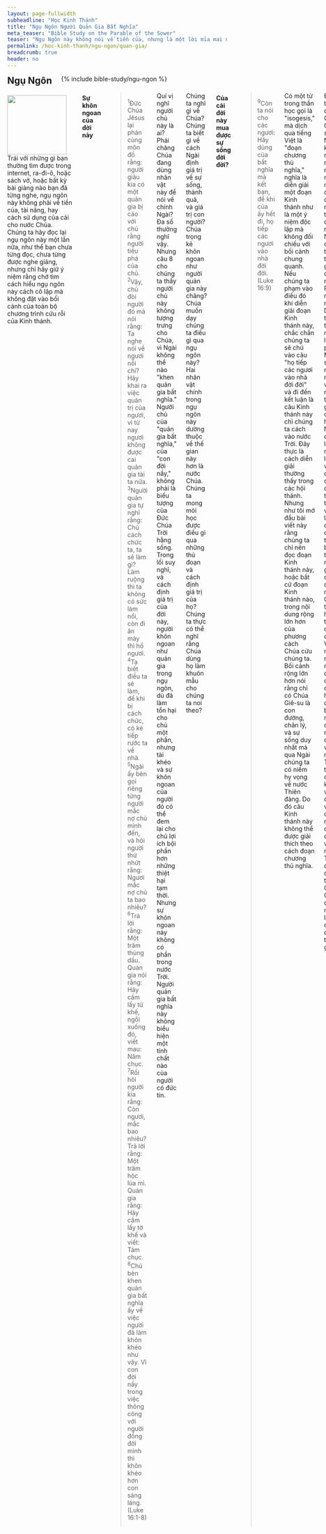 ```yaml
---
layout: page-fullwidth
subheadline: "Học Kinh Thánh"
title: "Ngụ Ngôn Người Quản Gia Bất Nghĩa"
meta_teaser: "Bible Study on the Parable of the Sower"
teaser: "Ngụ Ngôn này không nói về tiền của, nhưng là một lời mỉa mai những kẻ     tưởng họ có thể dùng tiền của mua nước thiên đàng (Matthew 13:1-23)."
permalink: /hoc-kinh-thanh/ngu-ngon/quan-gia/
breadcrumb: true
header: no
---
```

<!--more-->
<div class="row">
<div class="bible-index medium-4 medium-push-8 columns">
<h2 style="margin: 0px">Ngụ Ngôn</h2>
        {% include bible-study/ngu-ngon %}
</div><!-- /.medium-4.columns -->
<div class="medium-8 medium-pull-4 columns" markdown="1">

<div>
<p>
<img alt src="{{ site.baseurl }}/images/dishonest-steward.jpg" style="border: 0px none; margin: 7px 15px 0px 0px; max-width: 100%; height: 136px; padding: 0px; float: left;">
Trái với những gì bạn thường tìm được trong internet, ra-đi-ô, hoặc sách vở, hoặc bất kỳ bài giảng nào bạn đã từng nghe, ngụ ngôn này không phải về tiền của, tài năng, hay cách sử dụng của cải cho nước Chúa. Chúng ta hãy đọc lại ngụ ngôn này một lần nữa, như thể bạn chưa từng đọc, chưa từng được nghe giảng, nhưng chỉ hãy giữ ý niệm rằng chớ tìm cách hiểu ngụ ngôn này cách cô lập mà không đặt vào bối cảnh của toàn bộ chương trình cứu rỗi của Kinh thánh.
</p>
</div>

#### <strong>Sự khôn ngoan của đời này</strong>

> <sup>1</sup>Ðức Chúa Jêsus lại phán cùng môn đồ rằng: người giàu kia có một quản gia bị cáo với chủ rằng người tiêu phá của chủ.  <sup>2</sup>Vậy, chủ đòi người đó mà nói rằng: Ta nghe nói về ngươi nỗi chi? Hãy khai ra việc quản trị của ngươi, vì từ nay ngươi không được cai quản gia tài ta nữa.  <sup>3</sup>Người quản gia tự nghĩ rằng: Chủ cách chức ta, ta sẽ làm gì? Làm ruộng thì ta không có sức làm nổi, còn đi ăn mày thì hổ ngươi.  <sup>4</sup>Ta biết điều ta sẽ làm, để khi bị cách chức, có kẻ tiếp rước ta về nhà.  <sup>5</sup>Ngài ấy bèn gọi riêng từng người mắc nợ chủ mình đến, và hỏi người thứ nhứt rằng: Ngươi mắc nợ chủ ta bao nhiêu?  <sup>6</sup>Trả lời rằng: Một trăm thùng dầu. Quản gia nói rằng: Hãy cầm lấy từ khế, ngồi xuống đó, viết mau: Năm chục.  <sup>7</sup>Rồi hỏi người kia rằng: Còn ngươi, mắc bao nhiêu? Trả lời rằng: Một trăm hộc lúa mì. Quản gia rằng: Hãy cầm lấy tờ khế và viết: Tám chục.  <sup>8</sup>Chủ bèn khen quản gia bất nghĩa ấy về việc người đã làm khôn khéo như vậy. Vì con đời nầy trong việc thông công với người đồng đời mình thì khôn khéo hơn con sáng láng. (Luke 16:1-8)

Quí vị nghĩ người chủ này là ai? Phải chăng Chúa đang dùng nhân vật này để nói về chính Ngài? Đa số thường nghĩ vậy. Nhưng câu 8 cho chúng ta thấy người chủ này không tượng trưng cho Chúa, vì Ngài không thể nào "khen quản gia bất nghĩa." Người chủ của "quản gia bất nghĩa," của "con đời nầy," không phải là biểu tượng của Đức Chúa Trời hằng sống. Trong lối suy nghĩ, và cách định giá trị của đời này, người khôn ngoan như quản gia trong ngụ ngôn, dù đã làm tổn hại cho chủ một phần, nhưng tài khéo và sự khôn ngoan của người đó có thể đem lại cho chủ lợi ích bội phần hơn những thiệt hại tạm thời. Nhưng sự khôn ngoan này không có phần trong nước Trời. Người quản gia bất nghĩa này không biểu hiện một tính chất nào của người có đức tin.

Chúng ta nghĩ gì về Chúa? Chúng ta biết gì về cách Ngài định giá trị về sự sống, thành quả, và giá trị con người? Chúa trọng kẻ khôn ngoan như người quản gia này chăng? Chúa muốn dạy chúng ta điều gì qua ngụ ngôn này? Hai nhân vật chính trong ngụ ngôn này dường thuộc về thế gian này hơn là nước Chúa. Chúng ta mong mỏi học được điều gì qua những thủ đoạn và cách định giá trị của họ? Chúng ta thực có thể nghĩ rằng Chúa dùng họ làm khuôn mẫu cho chúng ta noi theo?

#### <strong>Của cải đời này mua được sự sống đời đời?</strong>

> <sup>9</sup>Còn ta nói cho các ngươi: Hãy dùng của bất nghĩa mà kết bạn, để khi của ấy hết đi, họ tiếp các ngươi vào nhà đời đời. (Luke 16:9)

Có một từ trong thần học gọi là "isogesis," mà dịch qua tiếng Việt là "đoạn chương thủ nghĩa," nghĩa là diễn giải một đoạn Kinh thánh như là một ý niệm độc lập mà không đối chiếu với bối cảnh chung quanh. Nếu chúng ta phạm vào điều đó khi diễn giải đoạn Kinh thánh này, chắc chắn chúng ta sẽ chú vào câu "họ tiếp các ngươi vào nhà đời đời" và đi đến kết luận là câu Kinh thánh này chỉ chúng ta cách vào nước Trời. Đây thực là cách diễn giải thường thấy trong các hội thánh. Nhưng như tôi mở đầu bài viết này rằng chúng ta chỉ nên đọc đoạn Kinh thánh này, hoặc bất cứ đoạn Kinh thánh nào, trong nội dung rộng lớn hơn của phương cách Chúa cứu chúng ta. Bối cảnh rộng lớn hơn nói rằng chỉ có Chúa Giê-su là con đường, chân lý, và sự sống duy nhất mà qua Ngài chúng ta có niềm hy vọng về nước Thiên đàng. Do đó câu Kinh thánh này không thể được giải thích theo cách đoạn chương thủ nghĩa.

Đối tượng của Chúa Giê-su khi Ngài kể ngụ ngôn này là những người chưa có niềm tin cứu rỗi. Nào là các thầy thông giáo, các người Pha-ri-si, người Do-thái thấm nhuần luật pháp Môi-se, người ngoại với những tôn giáo của họ. Nói chung là cả nhân loại vẫn còn chìm đắm trong tội lỗi, và tin lành chưa được truyền bá trong nhân gian cho đến ngày Chúa trút hơi thở cuối cùng. Với những người này, dù họ có dùng hết của bất nghĩa để mua đường vào nước Trời thì cũng không vào được, vì chỉ có một con đường vào nước Trời đó là đức tin nơi Chiên Con dâng mình làm của lễ chuộc tội thế gian.

Còn giả sử nếu những người đang dự thính là tín hữu, là những kẻ đã gọi Chúa Giê-su là Cứu Chúa, thì họ không cần phải "dùng của bất nghĩa mà kết bạn," vì nước Trời đã là của họ.

Do đó chúng ta phải kết luận rằng câu 9 là một lời thách thức, hoặc mỉa mai của Chúa Giê-su: Các anh là những người khôn ngoan của đời này, dùng của cải để gây thế lực, mua sự bình an. Hầu như các anh được cả thiên hạ. Nhưng liệu các anh có mua được nước Thiên Đàng hay không? Còn những người trở nên bạn của các anh nhờ của bất nghĩa, họ có thực là công dân nước Trời để tiếp rước các anh vào?

Quí vị có thấy ẩn dụ trong ngụ ngôn này không? Quí vị có thấy sự mỉa mai? Có thấy rằng Chúa đang nói móc người nghe mà phần lớn là những người giàu có và những lãnh đạo tôn giáo nhiều thế lực?

#### <strong>Điều duy nhất Chúa đòi hỏi sự trung tín</strong>

<sup>10</sup>Ai trung tín trong việc rất nhỏ, cũng trung tín trong việc lớn; ai bất nghĩa trong việc rất nhỏ, cũng bất nghĩa trong việc rất lớn. <sup>11</sup>Vậy nếu các ngươi không trung tín về của bất nghĩa, có ai đem của thật giao cho các ngươi? <sup>12</sup>Nếu các ngươi không trung tín về của người khác, ai sẽ cho các ngươi được của riêng mình? (Luke 16:10-12)

Chúa Giê-su tóm lược 10 điều răn của Đức Chúa Trời lại còn hai điều răn cao trọng nhất: "37Ðức Chúa Jêsus đáp rằng: Ngươi hãy hết lòng, hết linh hồn, hết ý mà yêu mến Chúa, là Ðức Chúa Trời ngươi. 38Ấy là điều răn thứ nhứt và lớn hơn hết. 39Còn điều răn thứ hai đây, cũng như vậy: Ngươi hãy yêu kẻ lân cận như mình. 40Hết thảy luật pháp và lời tiên tri đều bởi hai điều răn đó mà ra." (Matthew 22:37-40) Hai điều này thực ra còn khó vạn lần hơn 10 điều răn nguyên thủy, vì ai nghĩ mình thỏa được hai điều răn về sự yêu thương này thì người đó có tư tưởng cao quá đỗi về chính mình. Hãy thử suy gẫm về một điều răn tương đối dễ hơn hai điều đó: giữ ngày Sa-bát làm nên ngày thánh. Ai trong vòng những kẻ tuân theo luật pháp Môi-se đã giữ được điều răn đó theo đúng ý muốn của Đức Chúa Trời? Nếu một người chỉ cần có ý tưởng tà dâm thì cũng kể như đã phạm tội đó, thì ví bằng một người có giữ được ngày Sa-bát về thể xác, nhưng có chắc giữ được ngày đó trong tâm hồn? Chắc chắn là không.

Vậy ai có thể xưng mình là người trung tín trong mọi việc đời này? Vì theo James 2:10, chỉ cần thiếu trung tín trong một điều thì cũng kể như không trung tín trong mọi sự. Lời Chúa phán trong câu 10-12 ở trên là lời cáo buộc mọi kẻ nghe về sự bất trung mà tất cả đều phạm, chẳng trừ một ai. Trong vòng những kẻ đang nghe ngụ ngôn này, cũng như tất cả dòng dõi A-đam và Ê-va, chẳng một ai trung tín.

Nhưng có một điều duy nhất Chúa ban cho chúng ta mà Ngài đòi hỏi sự trung tín, đó là đức tin nơi Đấng Cứu Thế. Vì Romans 1:17 viết rằng: "Người công bình sẽ sống bởi đức tin." Áp-ra-ham cũng bởi đức tin mà được xưng công bình. John 3:16 viết rằng: "Hễ ai tin Con ấy thì không bị hư mất nhưng được sự sống đời đời." Và còn nhiều lời Kinh thánh viết về chân lý đó nữa. Chỉ mỗi điều đó Chúa đòi hỏi nơi chúng ta sự trung tín. Chỉ mỗi sự trung tín đó là điều kiện để Chúa ban cho chúng ta cơ nghiệp đời đời, là "của thật" trong ngụ ngôn này.

Trung tín trong đức tin. Trung tín trong sự chỉ cậy nơi Chúa Giê-su là con đường duy nhất vào đất hứa. Trung tín trong sự chẳng cậy nhờ nơi việc làm bởi luật pháp đòi hỏi để được sự công bình của Đức Chúa Trời. Trung tín trong niềm tin quyết rằng những điều gì Đức Chúa Trời đã hứa thì Ngài sẽ làm cho trọn. Đó là sự trung tín thật mà Chúa nói đến trong ngụ ngôn này. Hãy suy gẫm ngụ ngôn này bằng con mắt thuộc linh để hiểu ý nghĩa chân thực của nó.

{% include bible-study/bible-study-footer %}
</div><!-- /.medium-8.columns -->
</div><!-- /.row -->
